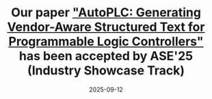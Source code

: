 ---
title: "Our paper <a href='https://arxiv.org/pdf/2412.02410'>\"AutoPLC: Generating Vendor-Aware Structured Text for Programmable Logic Controllers\"</a> has been accepted by ASE'25 (Industry Showcase Track)"
date: 2025-09-12
---